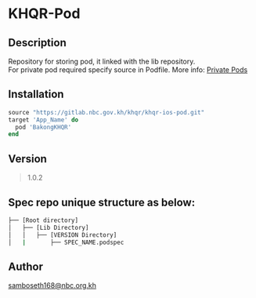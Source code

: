 # KHQR-Pod 

## Description
Repository for storing pod, it linked with the lib repository. <br/>
For private pod required specify source in Podfile.
More info: [Private Pods](https://guides.cocoapods.org/making/private-cocoapods.html)

## Installation
```ruby
source "https://gitlab.nbc.gov.kh/khqr/khqr-ios-pod.git"
target 'App_Name' do
  pod 'BakongKHQR'
end
```

## Version
> 1.0.2

## Spec repo unique structure as below: 

```bash
├── [Root directory] 
│   ├── [Lib Directory]
│   │   ├── [VERSION Directory] 
│   |       ├── SPEC_NAME.podspec
```

## Author

samboseth168@nbc.org.kh
